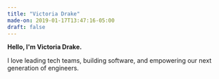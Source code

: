 ```yaml
---
title: "Victoria Drake"
made-on: 2019-01-17T13:47:16-05:00
draft: false
---
```


**Hello, I'm Victoria Drake.**

I love leading tech teams, building software, and empowering our next generation of engineers.
